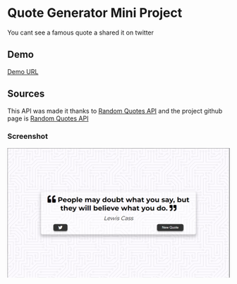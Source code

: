 # Quote Generator Mini Project
You cant see a famous quote a shared it on twitter

## Demo
[Demo URL](https://github.com/joeypy)

## Sources
This API was made it thanks to [Random Quotes API](https://api.quotable.io/random) and the project github page  is [Random Quotes API](https://github.com/lukePeavey/quotable)


### Screenshot
![Image](screenshot.png)